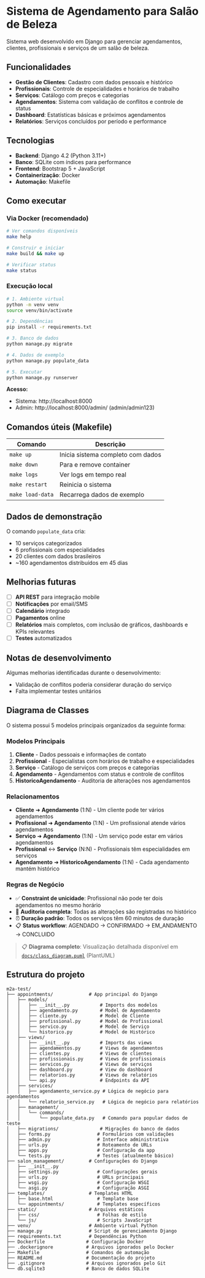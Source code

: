 # Sistema de Agendamento para Salão de Beleza

Sistema web desenvolvido em Django para gerenciar agendamentos, clientes, profissionais e serviços de um salão de beleza.

## Funcionalidades

- **Gestão de Clientes**: Cadastro com dados pessoais e histórico
- **Profissionais**: Controle de especialidades e horários de trabalho
- **Serviços**: Catálogo com preços e categorias
- **Agendamentos**: Sistema com validação de conflitos e controle de status
- **Dashboard**: Estatísticas básicas e próximos agendamentos
- **Relatórios**: Serviços concluídos por período e performance

## Tecnologias

- **Backend**: Django 4.2 (Python 3.11+)
- **Banco**: SQLite com índices para performance
- **Frontend**: Bootstrap 5 + JavaScript
- **Containerização**: Docker
- **Automação**: Makefile

## Como executar

### Via Docker (recomendado)

```bash
# Ver comandos disponíveis
make help

# Construir e iniciar
make build && make up

# Verificar status
make status
```

### Execução local

```bash
# 1. Ambiente virtual
python -m venv venv
source venv/bin/activate

# 2. Dependências
pip install -r requirements.txt

# 3. Banco de dados
python manage.py migrate

# 4. Dados de exemplo
python manage.py populate_data

# 5. Executar
python manage.py runserver
```

**Acesso:**
- Sistema: http://localhost:8000
- Admin: http://localhost:8000/admin/ (admin/admin123)

## Comandos úteis (Makefile)

| Comando | Descrição |
|---------|-----------|
| `make up` | Inicia sistema completo com dados |
| `make down` | Para e remove container |
| `make logs` | Ver logs em tempo real |
| `make restart` | Reinicia o sistema |
| `make load-data` | Recarrega dados de exemplo |

## Dados de demonstração

O comando `populate_data` cria:
- 10 serviços categorizados
- 6 profissionais com especialidades
- 20 clientes com dados brasileiros
- ~160 agendamentos distribuídos em 45 dias

## Melhorias futuras

- [ ] **API REST** para integração mobile
- [ ] **Notificações** por email/SMS 
- [ ] **Calendário** integrado
- [ ] **Pagamentos** online
- [ ] **Relatórios** mais completos, com inclusão de gráficos, dashboards e KPIs relevantes
- [ ] **Testes** automatizados

## Notas de desenvolvimento

Algumas melhorias identificadas durante o desenvolvimento:
- Validação de conflitos poderia considerar duração do serviço
- Falta implementar testes unitários

## Diagrama de Classes

O sistema possui 5 modelos principais organizados da seguinte forma:

### Modelos Principais

1. **Cliente** - Dados pessoais e informações de contato
2. **Profissional** - Especialistas com horários de trabalho e especialidades
3. **Serviço** - Catálogo de serviços com preços e categorias
4. **Agendamento** - Agendamentos com status e controle de conflitos
5. **HistoricoAgendamento** - Auditoria de alterações nos agendamentos

### Relacionamentos

- **Cliente** ➜ **Agendamento** (1:N) - Um cliente pode ter vários agendamentos
- **Profissional** ➜ **Agendamento** (1:N) - Um profissional atende vários agendamentos  
- **Serviço** ➜ **Agendamento** (1:N) - Um serviço pode estar em vários agendamentos
- **Profissional** ↔ **Serviço** (N:N) - Profissionais têm especialidades em serviços
- **Agendamento** ➜ **HistoricoAgendamento** (1:N) - Cada agendamento mantém histórico

### Regras de Negócio

- ✅ **Constraint de unicidade**: Profissional não pode ter dois agendamentos no mesmo horário
- 🔄 **Auditoria completa**: Todas as alterações são registradas no histórico
- ⏰ **Duração padrão**: Todos os serviços têm 60 minutos de duração
- 📋 **Status workflow**: AGENDADO → CONFIRMADO → EM_ANDAMENTO → CONCLUIDO

> 📋 **Diagrama completo**: Visualização detalhada disponível em [`docs/class_diagram.puml`](docs/class_diagram.puml) (PlantUML)

## Estrutura do projeto

```
m2a-test/
├── appointments/             # App principal do Django
│   ├── models/
│   │   ├── __init__.py           # Imports dos modelos
│   │   ├── agendamento.py        # Model de Agendamento
│   │   ├── cliente.py            # Model de Cliente  
│   │   ├── profissional.py       # Model de Profissional
│   │   ├── servico.py            # Model de Serviço
│   │   └── historico.py          # Model de Histórico
│   ├── views/
│   │   ├── __init__.py           # Imports das views
│   │   ├── agendamentos.py       # Views de agendamentos
│   │   ├── clientes.py           # Views de clientes
│   │   ├── profissionais.py      # Views de profissionais
│   │   ├── servicos.py           # Views de serviços
│   │   ├── dashboard.py          # View do dashboard
│   │   ├── relatorios.py         # Views de relatórios
│   │   └── api.py                # Endpoints da API
│   ├── services/
│   │   ├── agendamento_service.py # Lógica de negócio para agendamentos
│   │   └── relatorio_service.py   # Lógica de negócio para relatórios
│   ├── management/
│   │   └── commands/
│   │       └── populate_data.py   # Comando para popular dados de teste
│   ├── migrations/               # Migrações do banco de dados
│   ├── forms.py                 # Formulários com validações
│   ├── admin.py                 # Interface administrativa
│   ├── urls.py                  # Roteamento de URLs
│   ├── apps.py                  # Configuração da app
│   └── tests.py                 # Testes (atualmente básico)
├── salon_management/         # Configurações do Django
│   ├── __init__.py
│   ├── settings.py              # Configurações gerais
│   ├── urls.py                  # URLs principais
│   ├── wsgi.py                  # Configuração WSGI
│   └── asgi.py                  # Configuração ASGI
├── templates/                # Templates HTML
│   ├── base.html                # Template base
│   └── appointments/            # Templates específicos
├── static/                   # Arquivos estáticos
│   ├── css/                     # Folhas de estilo
│   └── js/                      # Scripts JavaScript
├── venv/                     # Ambiente virtual Python
├── manage.py                 # Script de gerenciamento Django
├── requirements.txt          # Dependências Python
├── Dockerfile               # Configuração Docker
├── .dockerignore            # Arquivos ignorados pelo Docker
├── Makefile                 # Comandos de automação
├── README.md                # Documentação do projeto
├── .gitignore               # Arquivos ignorados pelo Git
└── db.sqlite3               # Banco de dados SQLite
```


